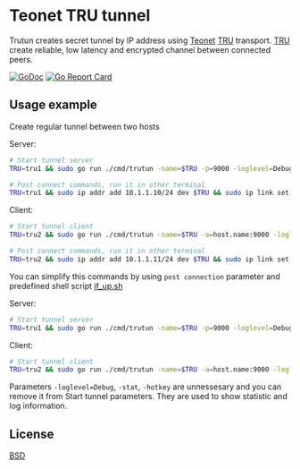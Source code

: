 # Teonet TRU tunnel

Trutun creates secret tunnel by IP address using [Teonet](https://github.com/teonet-go/teonet) [TRU](https://github.com/teonet-go/tru) transport. [TRU](https://github.com/teonet-go/tru) create reliable, low latency and encrypted channel between connected peers.

[![GoDoc](https://godoc.org/github.com/teonet-go/trutun?status.svg)](https://godoc.org/github.com/teonet-go/trutun/)
[![Go Report Card](https://goreportcard.com/badge/github.com/teonet-go/trutun)](https://goreportcard.com/report/github.com/teonet-go/trutun)

## Usage example

Create regular tunnel between two hosts

Server:

```bash
# Start tunnel server
TRU=tru1 && sudo go run ./cmd/trutun -name=$TRU -p=9000 -loglevel=Debug -stat -hotkey

# Post connect commands, run it in other terminal
TRU=tru1 && sudo ip addr add 10.1.1.10/24 dev $TRU && sudo ip link set up dev $TRU
```

Client:

```bash
# Start tunnel client
TRU=tru2 && sudo go run ./cmd/trutun -name=$TRU -a=host.name:9000 -loglevel=Debug -stat -hotkey

# Post connect commands, run it in other terminal
TRU=tru2 && sudo ip addr add 10.1.1.11/24 dev $TRU && sudo ip link set up dev $TRU
```

You can simplify this commands by using `post connection` parameter and predefined shell script [if_up.sh](if_up.sh)

Server:

```bash
# Start tunnel server
TRU=tru1 && sudo go run ./cmd/trutun -name=$TRU -p=9000 -loglevel=Debug -stat -hotkey -pc="./if_up.sh $TRU 10.1.1.10/24"
```

Client:

```bash
# Start tunnel client
TRU=tru2 && sudo go run ./cmd/trutun -name=$TRU -a=host.name:9000 -loglevel=Debug -stat -hotkey -pc="./if_up.sh $TRU 10.1.1.11/24"
```

Parameters `-loglevel=Debug`, `-stat`, `-hotkey` are unnessesary and you can remove it from Start tunnel parameters. They are used to show statistic and log information.

## License

[BSD](LICENSE)
